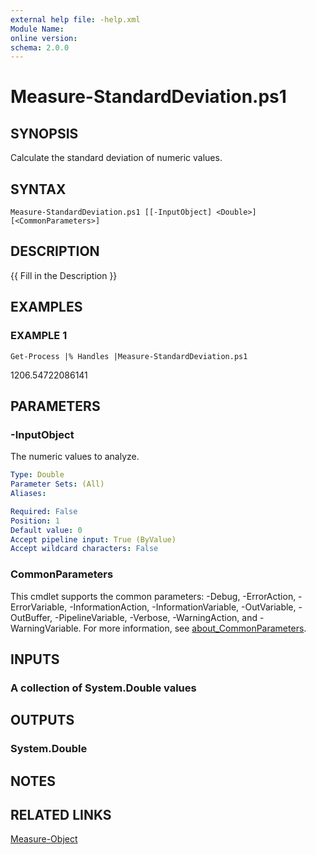 ```yaml
---
external help file: -help.xml
Module Name:
online version:
schema: 2.0.0
---
```


# Measure-StandardDeviation.ps1

## SYNOPSIS
Calculate the standard deviation of numeric values.

## SYNTAX

```
Measure-StandardDeviation.ps1 [[-InputObject] <Double>] [<CommonParameters>]
```

## DESCRIPTION
{{ Fill in the Description }}

## EXAMPLES

### EXAMPLE 1
```
Get-Process |% Handles |Measure-StandardDeviation.ps1
```

1206.54722086141

## PARAMETERS

### -InputObject
The numeric values to analyze.

```yaml
Type: Double
Parameter Sets: (All)
Aliases:

Required: False
Position: 1
Default value: 0
Accept pipeline input: True (ByValue)
Accept wildcard characters: False
```

### CommonParameters
This cmdlet supports the common parameters: -Debug, -ErrorAction, -ErrorVariable, -InformationAction, -InformationVariable, -OutVariable, -OutBuffer, -PipelineVariable, -Verbose, -WarningAction, and -WarningVariable. For more information, see [about_CommonParameters](http://go.microsoft.com/fwlink/?LinkID=113216).

## INPUTS

### A collection of System.Double values
## OUTPUTS

### System.Double
## NOTES

## RELATED LINKS

[Measure-Object]()


